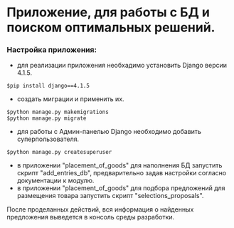 # Приложение, для работы с БД и поиском оптимальных решений.

### Настройка приложения:
- для реализации приложения необхадимо установить Django
    версии 4.1.5.
```angular2html
$pip install django==4.1.5
```
- создать миграции и применить их.
```angular2html
$python manage.py makemigrations
$python manage.py migrate
```
- для работы с Админ-панелью Django необходимо добавить суперпользователя.
```angular2html
$python manage.py createsuperuser
```
- в приложении "placement_of_goods" для наполнения БД запустить скрипт "add_entries_db", предварительно задав настройки согласно документации к модулю.
- в приложении "placement_of_goods" для подбора предложений для размещения товара запустить скрипт "selections_proposals".

После проделанных действий, вся информация о найденных предложения выведется в консоль среды разработки.